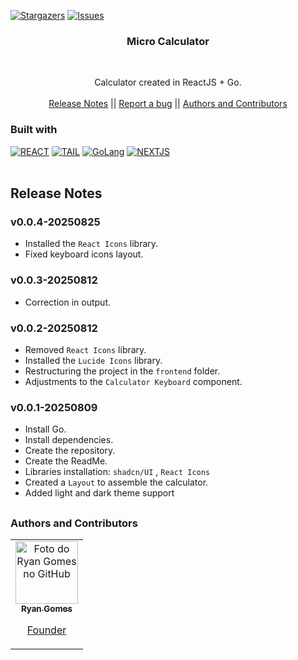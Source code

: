 <!-- Preview (Ctrl + Shift + V) -->

<a name="readme-top"></a>

[![Stargazers][stars-shield]][stars-url]
[![Issues][issues-shield]][issues-url]

<div align="center"> 
<h3 align="center">Micro Calculator</h3>
    <br />

<p align="center">
Calculator created in ReactJS + Go.
    <br />
    <br />
    <a href="#notas-de-versão">Release Notes</a>
    ||
    <a href="https://github.com/RRyanDEV/micro-calc/issues">Report a bug</a> 
    ||
    <a href="#autores">Authors and Contributors</a>
    </p>
</div>

### Built with

[![REACT][REACT]][react-url]
[![TAIL][TAILWINDCSS]][tailw-url]
[![GoLang][GoLang]][go-url]
[![NEXTJS][NEXT.JS]][nextjs-url]
<br /><br />
<a name="section-changelog">

## Release Notes

</a>

### v0.0.4-20250825

- Installed the `React Icons` library.
- Fixed keyboard icons layout.

### v0.0.3-20250812

- Correction in output.

### v0.0.2-20250812

- Removed `React Icons` library.
- Installed the `Lucide Icons` library.
- Restructuring the project in the `frontend` folder.
- Adjustments to the `Calculator Keyboard` component.

### v0.0.1-20250809

- Install Go.
- Install dependencies.
- Create the repository.
- Create the ReadMe.
- Libraries installation: `shadcn/UI` , `React Icons`
- Created a `Layout` to assemble the calculator.
- Added light and dark theme support

##

<a name="autores">

### Authors and Contributors

</a>

<table>
  <tr>
    <td align="center">
      <a href="#">
        <img src="https://avatars.githubusercontent.com/u/85912228?v=4" width="100px;" alt="Foto do Ryan Gomes no GitHub"/><br>
          <sub>
          <b>Ryan Gomes</b>
          </sub>
          <p>Founder</p>
      </a>
    </td>
</table>

<!-- MARKDOWN LINKS & IMAGES -->
<!-- https://www.markdownguide.org/basic-syntax/#reference-style-links -->

[stars-shield]: https://img.shields.io/github/stars/RRyanDEV/micro-calc?style=for-the-badge
[stars-url]: https://github.com/RRyanDEV/micro-calc/stargazers
[issues-shield]: https://img.shields.io/github/issues/RRyanDEV/micro-calc?style=for-the-badge
[issues-url]: https://github.com/RRyanDEV/micro-calc/issues
[REACT]: https://img.shields.io/badge/React-%2320232a.svg?&style=for-the-badge&logo=React&logoColor=%2361DAFB
[react-url]: https://pt-br.reactjs.org
[TAILWINDCSS]: https://img.shields.io/badge/TailwindCSS-%2338B2AC.svg?style=for-the-badge&logo=tailwind-css&logoColor=white
[tailw-url]: https://tailwindcss.com/
[NEXT.JS]: https://img.shields.io/badge/NextJS-black?style=for-the-badge&logo=next.js&logoColor=white
[nextjs-url]: https://nextjs.org/
[GoLang]: https://img.shields.io/badge/go-%2300ADD8.svg?style=for-the-badge&logo=go&logoColor=white
[go-url]: https://go.dev/
